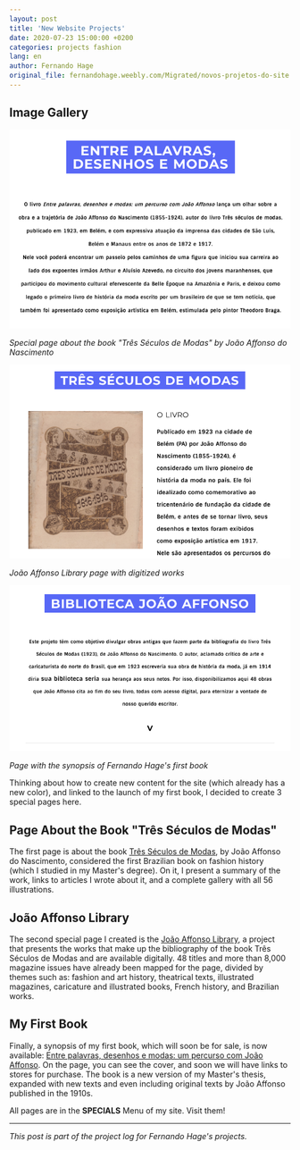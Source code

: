 ```yaml
---
layout: post
title: 'New Website Projects'
date: 2020-07-23 15:00:00 +0200
categories: projects fashion
lang: en
author: Fernando Hage
original_file: fernandohage.weebly.com/Migrated/novos-projetos-do-site.html
---
```


## Image Gallery


![Página sobre o livro Três Séculos de Modas](/assets/images/2020-07-23-novos-projetos-site-plataforma-digital-01.png)

*Special page about the book "Três Séculos de Modas" by João Affonso do Nascimento*


![Biblioteca João Affonso](/assets/images/2020-07-23-novos-projetos-site-plataforma-digital-02.png)

*João Affonso Library page with digitized works*


![Sinopse do livro "Entre palavras, desenhos e modas"](/assets/images/2020-07-23-novos-projetos-site-plataforma-digital-03.png)

*Page with the synopsis of Fernando Hage's first book*

Thinking about how to create new content for the site (which already has a new color), and linked to the launch of my first book, I decided to create 3 special pages here.

## Page About the Book "Três Séculos de Modas"

The first page is about the book [Três Séculos de Modas](../pages/pt/tres-seculos-de-modas.html), by João Affonso do Nascimento, considered the first Brazilian book on fashion history (which I studied in my Master's degree). On it, I present a summary of the work, links to articles I wrote about it, and a complete gallery with all 56 illustrations.

## João Affonso Library

The second special page I created is the [João Affonso Library](../pages/pt/biblioteca-joao-affonso.html), a project that presents the works that make up the bibliography of the book Três Séculos de Modas and are available digitally. 48 titles and more than 8,000 magazine issues have already been mapped for the page, divided by themes such as: fashion and art history, theatrical texts, illustrated magazines, caricature and illustrated books, French history, and Brazilian works.

## My First Book

Finally, a synopsis of my first book, which will soon be for sale, is now available: [Entre palavras, desenhos e modas: um percurso com João Affonso](../pages/pt/meu-livro-entre-palavras-desenhos-e-modas.html). On the page, you can see the cover, and soon we will have links to stores for purchase. The book is a new version of my Master's thesis, expanded with new texts and even including original texts by João Affonso published in the 1910s.

All pages are in the **SPECIALS** Menu of my site. Visit them!

---

*This post is part of the project log for Fernando Hage's projects.*
